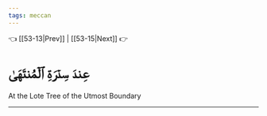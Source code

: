 ```yaml
---
tags: meccan
---
```


👈 [[53-13|Prev]] | [[53-15|Next]] 👉

# عِندَ سِدۡرَةِ ٱلۡمُنتَهَىٰ

At the Lote Tree of the Utmost Boundary

---

